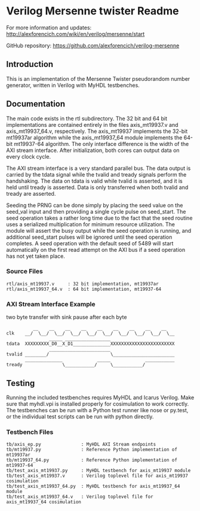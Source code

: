# Verilog Mersenne twister Readme

For more information and updates: http://alexforencich.com/wiki/en/verilog/mersenne/start

GitHub repository: https://github.com/alexforencich/verilog-mersenne

## Introduction

This is an implementation of the Mersenne Twister pseudorandom number
generator, written in Verilog with MyHDL testbenches.

## Documentation

The main code exists in the rtl subdirectory.  The 32 bit and 64 bit
implementations are contained entirely in the files axis_mt19937.v and
axis_mt19937_64.v, respectively.  The axis_mt19937 implements the 32-bit
mt19937ar algorithm while the axis_mt19937_64 module implements the 64-bit
mt19937-64 algorithm.  The only interface difference is the width of the AXI
stream interface.  After initialization, both cores can output data on every
clock cycle.

The AXI stream interface is a very standard parallel bus.  The data output is
carried by the tdata signal while the tvalid and tready signals perform the
handshaking.  The data on tdata is valid while tvalid is asserted, and it is
held until tready is asserted.  Data is only transferred when both tvalid and
tready are asserted.

Seeding the PRNG can be done simply by placing the seed value on the seed_val
input and then providing a single cycle pulse on seed_start.  The seed
operation takes a rather long time due to the fact that the seed routine uses
a serialized multiplication for minimum resource utilization.  The module will
assert the busy output while the seed operation is running, and additional
seed_start pulses will be ignored until the seed operation completes.  A seed
operation with the default seed of 5489 will start automatically on the first
read attempt on the AXI bus if a seed operation has not yet taken place.

### Source Files

    rtl/axis_mt19937.v     : 32 bit implementation, mt19937ar
    rtl/axis_mt19937_64.v  : 64 bit implementation, mt19937-64

### AXI Stream Interface Example

two byte transfer with sink pause after each byte

              __    __    __    __    __    __    __    __    __
    clk    __/  \__/  \__/  \__/  \__/  \__/  \__/  \__/  \__/  \__
                    _____ _________________
    tdata  XXXXXXXXX_D0__X_D1______________XXXXXXXXXXXXXXXXXXXXXXXX
                    _______________________
    tvalid ________/                       \_______________________
           ______________             _____             ___________
    tready               \___________/     \___________/


## Testing

Running the included testbenches requires MyHDL and Icarus Verilog.  Make sure
that myhdl.vpi is installed properly for cosimulation to work correctly.  The
testbenches can be run with a Python test runner like nose or py.test, or the
individual test scripts can be run with python directly.

### Testbench Files

    tb/axis_ep.py               : MyHDL AXI Stream endpoints
    tb/mt19937.py               : Reference Python implementation of mt19937ar
    tb/mt19937_64.py            : Reference Python implementation of mt19937-64
    tb/test_axis_mt19937.py     : MyHDL testbench for axis_mt19937 module
    tb/test_axis_mt19937.v      : Verilog toplevel file for axis_mt19937 cosimulation
    tb/test_axis_mt19937_64.py  : MyHDL testbench for axis_mt19937_64 module
    tb/test_axis_mt19937_64.v   : Verilog toplevel file for axis_mt19937_64 cosimulation
